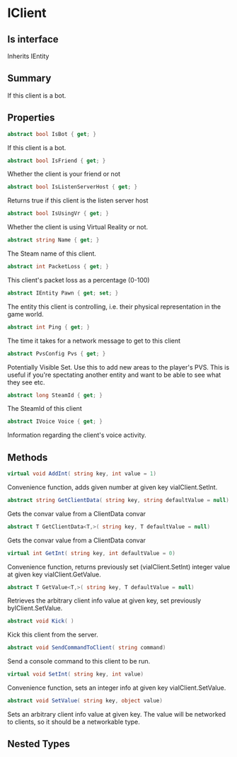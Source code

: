 # IClient

## Is interface
Inherits IEntity

## Summary

If this client is a bot.
## Properties

```c#
abstract bool IsBot { get; } 
```
If this client is a bot.
```c#
abstract bool IsFriend { get; } 
```
Whether the client is your friend or not
```c#
abstract bool IsListenServerHost { get; } 
```
Returns true if this client is the listen server host
```c#
abstract bool IsUsingVr { get; } 
```
Whether the client is using Virtual Reality or not.
```c#
abstract string Name { get; } 
```
The Steam name of this client.
```c#
abstract int PacketLoss { get; } 
```
This client's packet loss as a percentage (0-100)
```c#
abstract IEntity Pawn { get; set; } 
```
The entity this client is controlling, i.e. their physical representation in the game world.
```c#
abstract int Ping { get; } 
```
The time it takes for a network message to get to this client
```c#
abstract PvsConfig Pvs { get; } 
```
Potentially Visible Set. Use this to add new areas to the player's PVS. This is useful if you're
spectating another entity and want to be able to see what they see etc.
```c#
abstract long SteamId { get; } 
```
The SteamId of this client
```c#
abstract IVoice Voice { get; } 
```
Information regarding the client's voice activity.
## Methods

```c#
virtual void AddInt( string key, int value = 1) 
```
Convenience function, adds given number at given key viaIClient.SetInt.
```c#
abstract string GetClientData( string key, string defaultValue = null) 
```
Gets the convar value from a ClientData convar
```c#
abstract T GetClientData<T,>( string key, T defaultValue = null) 
```
Gets the convar value from a ClientData convar
```c#
virtual int GetInt( string key, int defaultValue = 0) 
```
Convenience function, returns previously set (viaIClient.SetInt) integer value at given key viaIClient.GetValue.
```c#
abstract T GetValue<T,>( string key, T defaultValue = null) 
```
Retrieves the arbitrary client info value at given key, set previously byIClient.SetValue.
```c#
abstract void Kick( ) 
```
Kick this client from the server.
```c#
abstract void SendCommandToClient( string command) 
```
Send a console command to this client to be run.
```c#
virtual void SetInt( string key, int value) 
```
Convenience function, sets an integer info at given key viaIClient.SetValue.
```c#
abstract void SetValue( string key, object value) 
```
Sets an arbitrary client info value at given key. The value will be networked to clients, so it should be a networkable type.
## Nested Types

